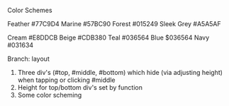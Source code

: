 
Color Schemes

Feather         #77C9D4
Marine          #57BC90
Forest          #015249
Sleek Grey      #A5A5AF

Cream           #E8DDCB
Beige           #CDB380
Teal            #036564
Blue            $036564
Navy            #031634


Branch: layout

1. Three div's (#top, #middle, #bottom) which hide (via adjusting height) when tapping or clicking #middle
2. Height for top/bottom div's set by function
3. Some color scheming